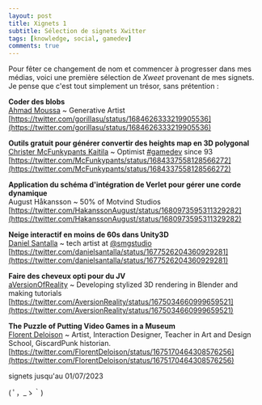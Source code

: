 ```yaml
---
layout: post
title: Xignets 1
subtitle: Sélection de signets Xwitter
tags: [knowledge, social, gamedev]
comments: true
---
```


Pour fêter ce changement de nom et commencer à progresser dans mes médias, voici une première sélection de *Xweet* provenant de mes signets. Je pense que c'est tout simplement un trésor, sans prétention : 

**Coder des blobs**  
[Ahmad Moussa](https://twitter.com/gorillasu) ~ Generative Artist  
[https://twitter.com/gorillasu/status/1684626333219905536](https://twitter.com/gorillasu/status/1684626333219905536)

**Outils gratuit pour générer convertir des heights map en 3D polygonal**  
[Christer McFunkypants Kaitila](https://twitter.com/McFunkypants) ~ Optimist [#gamedev](https://twitter.com/search?q=%23gamedev&src=hashtag_click) since 93  
[https://twitter.com/McFunkypants/status/1684337558128566272](https://twitter.com/McFunkypants/status/1684337558128566272)

**Application du schéma d'intégration de Verlet pour gérer une corde dynamique**  
August Håkansson ~ 50% of Motvind Studios  
[https://twitter.com/HakanssonAugust/status/1680973595311329282](https://twitter.com/HakanssonAugust/status/1680973595311329282)

**Neige interactif en moins de 60s dans Unity3D**  
[Daniel Santalla](https://twitter.com/danielsantalla) ~ tech artist at [@smgstudio](https://twitter.com/smgstudio)  
[https://twitter.com/danielsantalla/status/1677526204360929281](https://twitter.com/danielsantalla/status/1677526204360929281)

**Faire des cheveux opti pour du JV**  
[aVersionOfReality](https://twitter.com/AversionReality) ~ Developing stylized 3D rendering in Blender and making tutorials  
[https://twitter.com/AversionReality/status/1675034660999659521](https://twitter.com/AversionReality/status/1675034660999659521)

**The Puzzle of Putting Video Games in a Museum**  
[Florent Deloison](https://twitter.com/FlorentDeloison) ~ Artist, Interaction Designer, Teacher in Art and Design School, GiscardPunk historian.  
[https://twitter.com/FlorentDeloison/status/1675170464308576256](https://twitter.com/FlorentDeloison/status/1675170464308576256)

signets jusqu'au 01/07/2023

( ﾟ，_ゝ｀)